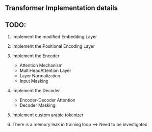 ## Transformer Implementation details


## TODO:

1. Implement the modified Embedding Layer
2. Implement the Positional Encoding Layer 
3. Implement the Encoder
    - Attention Mechanism
    - MultiHeadAttention Layer
    - Layer Normalization
    - Input Masking
4. Implement the Decoder
    - Encoder-Decoder Attention
    - Decoder Masking
   
5. Implement custom arabic tokenizer
6. There is a memory leak in training loop $\implies$ Need to be investigated